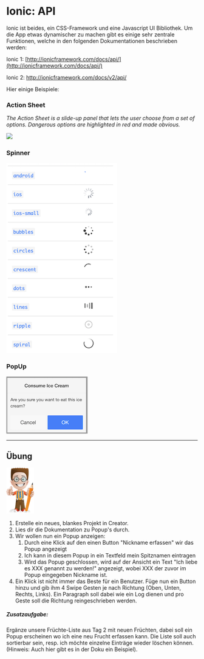 # Ionic: API

Ionic ist beides, ein CSS-Framework und eine Javascript UI Bibliothek. Um die App etwas dynamischer zu machen gibt es einige sehr zentrale Funktionen, welche in den folgenden Dokumentationen beschrieben werden:

Ionic 1: [http://ionicframework.com/docs/api/](http://ionicframework.com/docs/api/)

Ionic 2: [http://ionicframework.com/docs/v2/api/ ](http://ionicframework.com/docs/v2/api/)

Hier einige Beispiele:

### Action Sheet

_The Action Sheet is a slide-up panel that lets the user choose from a set of options. Dangerous options are highlighted in red and made obvious._

![](http://ionicframework.com.s3.amazonaws.com/docs/controllers/actionSheet.gif)

### Spinner

![](/_allgemein/ion-spinner.png)

### PopUp

![](/_allgemein/ion-popup.png)

---

## Übung

![](/_allgemein/ralph_uebung.png)

1. Erstelle ein neues, blankes Projekt in Creator.
2. Lies dir die Dokumentation zu Popup's durch.
3. Wir wollen nun ein Popup anzeigen:
   1. Durch eine Klick auf den einen Button "Nickname erfassen" wir das Popup angezeigt
   2. Ich kann in diesem Popup in ein Textfeld mein Spitznamen eintragen
   3. Wird das Popup geschlossen, wird auf der Ansicht ein Text "Ich liebe es XXX genannt zu werden!" angezeigt, wobei XXX der zuvor im Popup eingegeben Nickname ist. 
4. Ein Klick ist nicht immer das Beste für ein Benutzer. Füge nun ein Button hinzu und gib ihm 4 Swipe Gesten je nach Richtung \(Oben, Unten, Rechts, Links\). 
   Ein Paragraph soll dabei wie ein Log dienen und pro Geste soll die Richtung reingeschrieben werden.



##### Zusatzaufgabe:

Ergänze unsere Früchte-Liste aus Tag 2 mit neuen Früchten, dabei soll ein Popup erscheinen wo ich eine neu Frucht erfassen kann. Die Liste soll auch sortierbar sein, resp. ich möchte einzelne Einträge wieder löschen können. \(Hinweis: Auch hier gibt es in der Doku ein Beispiel\).

 

